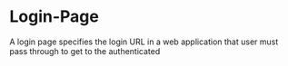 # Login-Page
A login page specifies the login URL in a web application that user must pass through to get to the authenticated 
